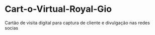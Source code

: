 # Cart-o-Virtual-Royal-Gio
Cartão de visita digital para captura de cliente e divulgação nas redes socias
